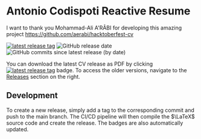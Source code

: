 # Antonio Codispoti Reactive Resume

I want to thank you Mohammad-Ali A'RÂBI for developing this amazing project https://github.com/aerabi/hacktoberfest-cv

[![latest release tag](https://img.shields.io/github/v/tag/acodispoti/resume?label=download%20pdf)](https://github.com/acodispoti/resume/suites/11795834763/artifacts/615488313)
![GitHub release date](https://img.shields.io/github/release-date/acodispoti/resume)
![GitHub commits since latest release (by date)](https://img.shields.io/github/commits-since/acodispoti/resume/latest)

You can download the latest CV release as PDF by clicking
[![latest release tag](https://img.shields.io/github/v/tag/acodispoti/resume?label=download%20pdf)](https://github.com/acodispoti/resume/suites/11795834763/artifacts/615488313)
badge. To access the older versions, navigate to the [Releases](https://github.com/acodispoti/resume/releases) section on the right.

## Development

To create a new release, simply add a tag to the corresponding commit and push to the main branch.
The CI/CD pipeline will then compile the $\LaTeX$ source code and create the release.
The badges are also automatically updated.
